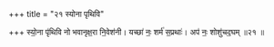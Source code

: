 +++
title = "२१ स्योना पृथिवि"

+++
स्यो॒ना पृ॑थिवि नो भवानृक्ष॒रा नि॒वेश॑नी। यच्छा॑ नः॒ शर्म॑ स॒प्रथाः॑। अप॑ नः॒ शोशु॑चद॒घम् ॥२१ ॥